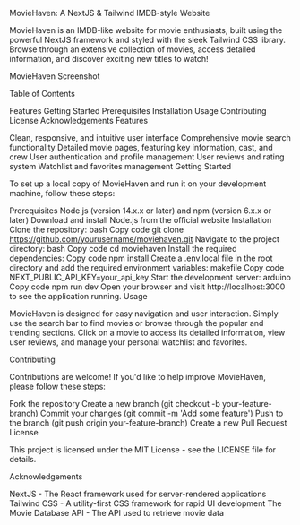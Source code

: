 
MovieHaven: A NextJS & Tailwind IMDB-style Website

MovieHaven is an IMDB-like website for movie enthusiasts, built using the powerful NextJS framework and styled with the sleek Tailwind CSS library. Browse through an extensive collection of movies, access detailed information, and discover exciting new titles to watch!

MovieHaven Screenshot

Table of Contents

Features
Getting Started
Prerequisites
Installation
Usage
Contributing
License
Acknowledgements
Features

Clean, responsive, and intuitive user interface
Comprehensive movie search functionality
Detailed movie pages, featuring key information, cast, and crew
User authentication and profile management
User reviews and rating system
Watchlist and favorites management
Getting Started

To set up a local copy of MovieHaven and run it on your development machine, follow these steps:

Prerequisites
Node.js (version 14.x.x or later) and npm (version 6.x.x or later)
Download and install Node.js from the official website
Installation
Clone the repository:
bash
Copy code
git clone https://github.com/yourusername/moviehaven.git
Navigate to the project directory:
bash
Copy code
cd moviehaven
Install the required dependencies:
Copy code
npm install
Create a .env.local file in the root directory and add the required environment variables:
makefile
Copy code
NEXT_PUBLIC_API_KEY=your_api_key
Start the development server:
arduino
Copy code
npm run dev
Open your browser and visit http://localhost:3000 to see the application running.
Usage

MovieHaven is designed for easy navigation and user interaction. Simply use the search bar to find movies or browse through the popular and trending sections. Click on a movie to access its detailed information, view user reviews, and manage your personal watchlist and favorites.

Contributing

Contributions are welcome! If you'd like to help improve MovieHaven, please follow these steps:

Fork the repository
Create a new branch (git checkout -b your-feature-branch)
Commit your changes (git commit -m 'Add some feature')
Push to the branch (git push origin your-feature-branch)
Create a new Pull Request
License

This project is licensed under the MIT License - see the LICENSE file for details.

Acknowledgements

NextJS - The React framework used for server-rendered applications
Tailwind CSS - A utility-first CSS framework for rapid UI development
The Movie Database API - The API used to retrieve movie data
